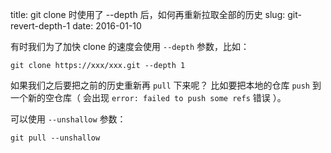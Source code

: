 title: git clone 时使用了 --depth 后，如何再重新拉取全部的历史
slug: git-revert-depth-1
date: 2016-01-10

有时我们为了加快 clone 的速度会使用 `--depth` 参数，比如：

    git clone https://xxx/xxx.git --depth 1


如果我们之后要把之前的历史重新再 `pull` 下来呢？
比如要把本地的仓库 `push` 到一个新的空仓库（
会出现 `error: failed to push some refs` 错误
）。

可以使用 `--unshallow` 参数：

    git pull --unshallow
